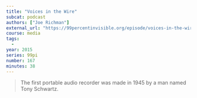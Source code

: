 ```yaml
---
title: "Voices in the Wire"
subcat: podcast
authors: ["Joe Richman"]
external_url: "https://99percentinvisible.org/episode/voices-in-the-wire"
course: media
tags:
  - 
year: 2015
series: 99pi
number: 167
minutes: 38
---
```


> The first portable audio recorder was made in 1945 by a man named Tony Schwartz.
